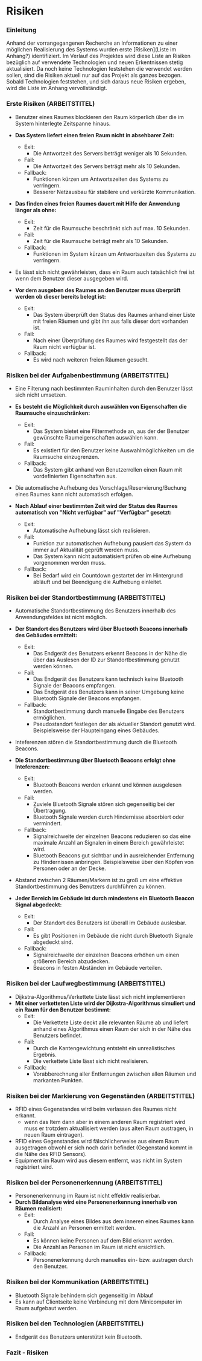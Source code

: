 # Risiken
### Einleitung
Anhand der vorrangegangenen Recherche an Informationen zu einer möglichen Realisierung des Systems wurden erste [Risiken](Liste im Anhang?) identifiziert. Im Verlauf des Projektes wird diese Liste an Risiken bezüglich auf verwendete Technologien und neuen Erkentnissen stetig aktualisiert. Da noch keine Technologien feststehen die verwendet werden sollen, sind die Risiken aktuell nur auf das Projekt als ganzes bezogen. Sobald Technologien feststehen, und sich daraus neue Risiken ergeben, wird die Liste im Anhang vervollständigt.

### Erste Risiken (ARBEITSTITEL)

- Benutzer eines Raumes blockieren den Raum körperlich über die im System hinterlegte Zeitspanne hinaus.


- __Das System liefert einen freien Raum nicht in absehbarer Zeit:__
    - Exit:
        - Die Antwortzeit des Servers beträgt weniger als 10 Sekunden.
    - Fail:
        - Die Antwortzeit des Servers beträgt mehr als 10 Sekunden.
    - Fallback:
        - Funktionen kürzen um Antwortszeiten des Systems zu verringern.
        - Besserer Netzausbau für stabilere und verkürzte Kommunikation.


- __Das finden eines freien Raumes dauert mit Hilfe der Anwendung länger als ohne:__
    - Exit:
        - Zeit für die Raumsuche beschränkt sich auf max. 10 Sekunden.
    - Fail:
        - Zeit für die Raumsuche beträgt mehr als 10 Sekunden.
    - Fallback:
        - Funktionen im System kürzen um Antwortszeiten des Systems zu verringern.
  
  
- Es lässt sich nicht gewährleisten, dass ein Raum auch tatsächlich frei ist wenn dem Benutzer dieser ausgegeben wird.        
- __Vor dem ausgeben des Raumes an den Benutzer muss überprüft werden ob dieser bereits belegt ist:__
    - Exit:
        - Das System überprüft den Status des Raumes anhand einer Liste mit freien Räumen und gibt ihn aus falls dieser dort vorhanden ist.
    - Fail:
        - Nach einer Überprüfung des Raumes wird festgestellt das der Raum nicht verfügbar ist.
    - Fallback:
        - Es wird nach weiteren freien Räumen gesucht.


### Risiken bei der Aufgabenbestimmung (ARBEITSTITEL)

- Eine Filterung nach bestimmten Rauminhalten durch den Benutzer lässt sich nicht umsetzen.
- __Es besteht die Möglichkeit durch auswählen von Eigenschaften die Raumsuche einzuschränken:__
    - Exit:
        - Das System bietet eine Filtermethode an, aus der der Benutzer gewünschte Raumeigenschaften auswählen kann.
    - Fail:
        - Es existiert für den Benutzer keine Auswahlmöglichkeiten um die Raumsuche einzugrenzen.
    - Fallback:
        - Das System gibt anhand von Benutzerrollen einen Raum mit vordefinierten Eigenschaften aus.
        
        
- Die automatische Aufhebung des Vorschlags/Reservierung/Buchung eines Raumes kann nicht automatisch erfolgen.
- __Nach Ablauf einer bestimmten Zeit wird der Status des Raumes automatisch von "Nicht verfügbar" auf "Verfügbar" gesetzt:__
     - Exit: 
        - Automatische Aufhebung lässt sich realisieren.
    - Fail:
        - Funktion zur automatischen Aufhebung pausiert das System da immer auf Aktualität geprüft werden muss.
        - Das System kann nicht automatisiert prüfen ob eine Aufhebung vorgenommen werden muss.
    - Fallback:
        - Bei Bedarf wird ein Countdown gestartet der im Hintergrund abläuft und bei Beendigung die Aufhebung einleitet.

### Risiken bei der Standortbestimmung (ARBEITSTITEL)

- Automatische Standortbestimmung des Benutzers innerhalb des Anwendungsfeldes ist nicht möglich.
- __Der Standort des Benutzers wird über Bluetooth Beacons innerhalb des Gebäudes ermittelt:__
     - Exit: 
        - Das Endgerät des Benutzers erkennt Beacons in der Nähe die über das Auslesen der ID zur Standortbestimmung genutzt werden können.
    - Fail:
        - Das Endgerät des Benutzers kann technisch keine Bluetooth Signale der Beacons empfangen.
        - Das Endgerät des Benutzers kann in seiner Umgebung keine Bluetooth Signale der Beacons empfangen.
    - Fallback:
        - Standortbestimmung durch manuelle Eingabe des Benutzers ermöglichen.
        - Pseudostandort festlegen der als aktueller Standort genutzt wird. Beispielsweise der Haupteingang eines Gebäudes.
        
        
- Inteferenzen stören die Standortbestimmung durch die Bluetooth Beacons.
- __Die Standortbestimmung über Bluetooth Beacons erfolgt ohne Inteferenzen:__
     - Exit: 
        - Bluetooth Beacons werden erkannt und können ausgelesen werden.
    - Fail:
        - Zuviele Bluetooth Signale stören sich gegenseitig bei der Übertragung.
        - Bluetooth Signale werden durch Hindernisse absorbiert oder vermindert.
    - Fallback:
        - Signalreichweite der einzelnen Beacons reduzieren so das eine maximale Anzahl an Signalen in einem Bereich gewährleistet wird.
        - Bluetooth Beacons gut sichtbar und in ausreichender Entfernung zu Hindernissen anbringen. Beispielsweise über den Köpfen von Personen oder an der Decke.
        
        
- Abstand zwischen 2 Räumen/Markern ist zu groß um eine effektive Standortbestimmung des Benutzers durchführen zu können.
- __Jeder Bereich im Gebäude ist durch mindestens ein Bluetooth Beacon Signal abgedeckt:__
     - Exit: 
        - Der Standort des Benutzers ist überall im Gebäude auslesbar.
    - Fail:
        - Es gibt Positionen im Gebäude die nicht durch Bluetooth Signale abgedeckt sind.
    - Fallback:
        - Signalreichweite der einzelnen Beacons erhöhen um einen größeren Bereich abzudecken.
        - Beacons in festen Abständen im Gebäude verteilen.

### Risiken bei der Laufwegbestimmung (ARBEITSTITEL)

- Dijkstra-Algorithmus/Verkettete Liste lässt sich nicht implementieren
- __Mit einer verketteten Liste wird der Dijkstra-Algorithmus simuliert und ein Raum für den Benutzer bestimmt:__
     - Exit: 
        - Die Verkettete Liste deckt alle relevanten Räume ab und liefert anhand eines Algorithmus einen Raum der sich in der Nähe des Benutzers befindet.
    - Fail:
        - Durch die Kantengewichtung entsteht ein unrealistisches Ergebnis.
        - Die verkettete Liste lässt sich nicht realisieren.
    - Fallback:
        - Vorabberechnung aller Entfernungen zwischen allen Räumen und markanten Punkten.
        
        
### Risiken bei der Markierung von Gegenständen (ARBEITSTITEL)
- RFID eines Gegenstandes wird beim verlassen des Raumes nicht erkannt.
    - wenn das Item dann aber in einem anderen Raum registriert wird muss er trotzdem aktuallisiert werden (aus alten Raum austragen, in neuen Raum eintragen).
- RFID eines Gegenstandes wird fälschlicherweise aus einem Raum ausgetragen obwohl er sich noch darin befindet (Gegenstand kommt in die Nähe des RFID Sensors).
- Equipment im Raum wird aus diesem entfernt, was nicht im System registriert wird.


### Risiken bei der Personenerkennung (ARBEITSTITEL)
- Personenerkennung im Raum ist nicht effektiv realisierbar.
- __Durch Bildanalyse wird eine Personenerkennung innerhalb von Räumen realisiert:__
     - Exit: 
        - Durch Analyse eines Bildes aus dem inneren eines Raumes kann die Anzahl an Personen ermittelt werden.
    - Fail:
        - Es können keine Personen auf dem Bild erkannt werden.
        - Die Anzahl an Personen im Raum ist nicht ersichtlich.
    - Fallback:
        - Personenerkennung durch manuelles ein- bzw. austragen durch den Benutzer.

### Risiken bei der Kommunikation (ARBEITSTITEL)
- Bluetooth Signale behindern sich gegenseitig im Ablauf
- Es kann auf Clientseite keine Verbindung mit dem Minicomputer im Raum aufgebaut werden.


### Risiken bei den Technologien (ARBEITSTITEL)
- Endgerät des Benutzers unterstützt kein Bluetooth.

<!-- auflistung von Risiken -->
     
        
### Fazit - Risiken

<!--
- Benutzer eines Raumes blockieren den Raum körperlich über die im System hinterlegte Zeitspanne hinaus.
- Das System liefert einen freien Raum nicht in absehbarer Zeit.
- Das Finden eines freien Raumes dauert mit Hilfe der Anwendung länger als ohne.
- Es lässt sich nicht gewährleisten, dass ein Raum auch tatsächlich frei ist wenn dem Benutzer dieser ausgegeben wird. (andere Benutzer blockieren den Raum z.b. weil er nicht abgeschlossen ist)
- Eine Filterung nach bestimmten Rauminhalten durch den Benutzer lässt sich nicht umsetzen.
- Die automatische Aufhebung des Vorschlags/Reservierung/Buchung eines Raumes kann nicht automatisch erfolgen.
- Automatische Standortbestimmung des Benutzers innerhalb des Anwendungsfeldes ist nicht möglich.
    - technisch nicht möglich
    - Datenschutztechnisch nicht möglich
- Inteferenzen stören die Standortbestimmung durch die Beacons
- Abstand zwischen 2 Räumen/Markern ist zu groß um eine effektive Standortbestimmung des Benutzers durchführen zu können.
- Dijkstra-Algorithmus/Verkettete Liste lässt sich nicht implementieren
- Personenerkennung im Raum durch YOLO ist nicht effektiv realisierbar.
- Bluetooth Signale behindern sich gegenseitig im Ablauf
- Es kann auf Clientseite keine Verbindung mit dem Minicomputer im Raum aufgebaut werden.
- RFID eines Gegenstandes wird beim verlassen des Raumes nicht erkannt.
    - wenn das Item dann aber in einem anderen Raum registriert wird muss er trotzdem aktuallisiert werden (aus alten Raum austragen, in neuen Raum eintragen).
- RFID eines Gegenstandes wird fälschlicherweise aus einem Raum ausgetragen obwohl er sich noch darin befindet (Gegenstand kommt in die Nähe des RFID Sensors).
- Equipment im Raum wird aus diesem entfernt, was nicht im System registriert wird.
- Endgerät des Benutzers unterstützt kein Bluetooth.
-->














